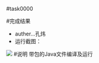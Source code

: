 #task0000

#完成结果
* auther...孔炜
* 运行截图：

![](http://7xi5yl.com1.z0.glb.clouddn.com/javac.png)
#说明
带包的Java文件编译及运行
